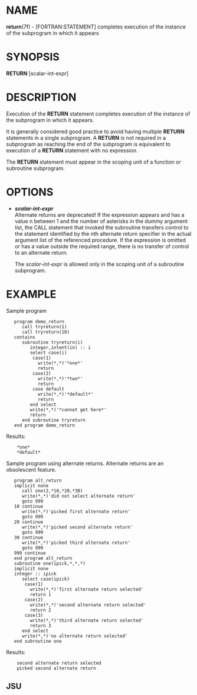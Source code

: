 # NAME

**return**(7f) - \[FORTRAN:STATEMENT\] completes execution of the
instance of the subprogram in which it appears

# SYNOPSIS

**RETURN** \[scalar-int-expr\]

# DESCRIPTION

Execution of the **RETURN** statement completes execution of the
instance of the subprogram in which it appears.

It is generally considered good practice to avoid having multiple
**RETURN** statements in a single subprogram. A **RETURN** is not
required in a subprogram as reaching the end of the subprogram is
equivalent to execution of a **RETURN** statement with no expression.

The **RETURN** statement must appear in the scoping unit of a function
or subroutine subprogram.

# OPTIONS

  - ***scalar-int-expr***  
    Alternate returns are deprecated\! If the expression appears and has
    a value n between 1 and the number of asterisks in the dummy
    argument list, the CALL statement that invoked the subroutine
    transfers control to the statement identified by the nth alternate
    return specifier in the actual argument list of the referenced
    procedure. If the expression is omitted or has a value outside the
    required range, there is no transfer of control to an alternate
    return.
    
    The *scalar-int-expr* is allowed only in the scoping unit of a
    subroutine subprogram.

# EXAMPLE

Sample program

``` 
   program demo_return
      call tryreturn(1)
      call tryreturn(10)
   contains
      subroutine tryreturn(i)
         integer,intent(in) :: i
         select case(i)
          case(1)
            write(*,*)'*one*'
            return
          case(2)
            write(*,*)'*two*'
            return
          case default
            write(*,*)'*default*'
            return
         end select
         write(*,*)'*cannot get here*'
         return
      end subroutine tryreturn
   end program demo_return
```

Results:

``` 
    *one*
    *default*
```

Sample program using alternate returns. Alternate returns are an
obsolescent feature.

``` 
   program alt_return
   implicit none
      call one(2,*10,*20,*30)
      write(*,*)'did not select alternate return'
      goto 999
   10 continue
      write(*,*)'picked first alternate return'
      goto 999
   20 continue
      write(*,*)'picked second alternate return'
      goto 999
   30 continue
      write(*,*)'picked third alternate return'
      goto 999
   999 continue
   end program alt_return
   subroutine one(ipick,*,*,*)
   implicit none
   integer :: ipick
      select case(ipick)
       case(1)
         write(*,*)'first alternate return selected'
         return 1
       case(2)
         write(*,*)'second alternate return selected'
         return 2
       case(3)
         write(*,*)'third alternate return selected'
         return 3
      end select
      write(*,*)'no alternate return selected'
   end subroutine one
```

Results:

``` 
    second alternate return selected
    picked second alternate return
```

## JSU
